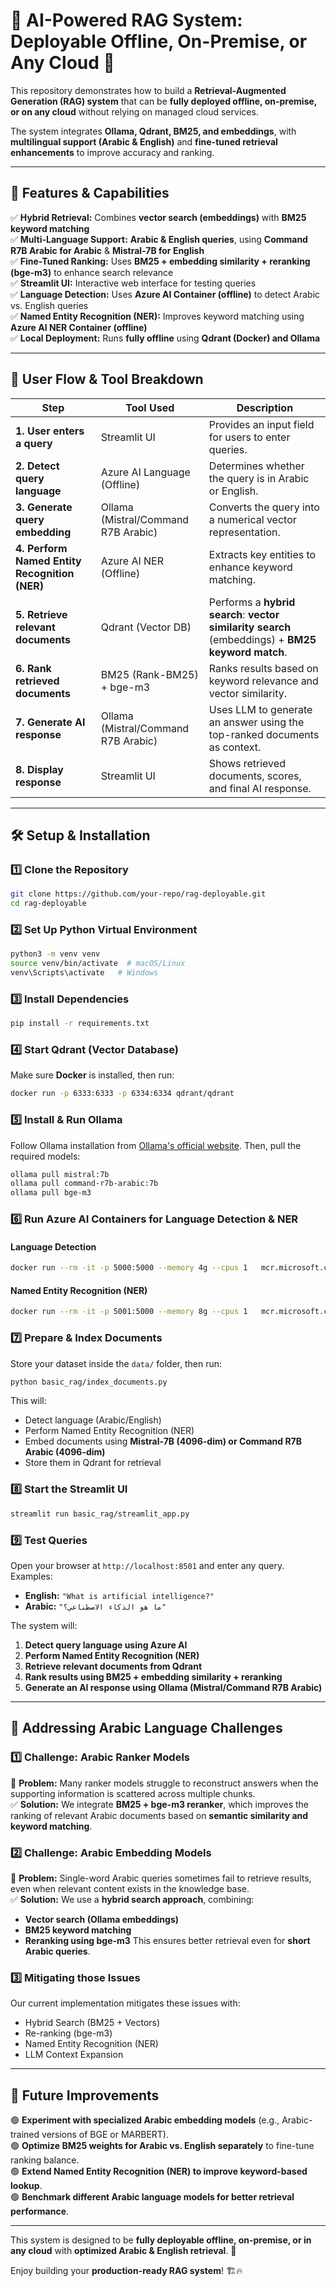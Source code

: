 # 🧠 AI-Powered RAG System: Deployable Offline, On-Premise, or Any Cloud 🚀  

This repository demonstrates how to build a **Retrieval-Augmented Generation (RAG) system** that can be **fully deployed offline, on-premise, or on any cloud** without relying on managed cloud services.  

The system integrates **Ollama, Qdrant, BM25, and embeddings**, with **multilingual support (Arabic & English)** and **fine-tuned retrieval enhancements** to improve accuracy and ranking.

---

## 📌 **Features & Capabilities**
✅ **Hybrid Retrieval:** Combines **vector search (embeddings)** with **BM25 keyword matching**  
✅ **Multi-Language Support:** **Arabic & English queries**, using **Command R7B Arabic for Arabic** & **Mistral-7B for English**  
✅ **Fine-Tuned Ranking:** Uses **BM25 + embedding similarity + reranking (bge-m3)** to enhance search relevance  
✅ **Streamlit UI:** Interactive web interface for testing queries  
✅ **Language Detection:** Uses **Azure AI Container (offline)** to detect Arabic vs. English queries  
✅ **Named Entity Recognition (NER):** Improves keyword matching using **Azure AI NER Container (offline)**  
✅ **Local Deployment:** Runs **fully offline** using **Qdrant (Docker) and Ollama**  

---

## 🔄 **User Flow & Tool Breakdown**

| **Step**                     | **Tool Used**                 | **Description** |
|------------------------------|------------------------------|----------------|
| **1. User enters a query**    | Streamlit UI                 | Provides an input field for users to enter queries. |
| **2. Detect query language**  | Azure AI Language (Offline)  | Determines whether the query is in Arabic or English. |
| **3. Generate query embedding** | Ollama (Mistral/Command R7B Arabic) | Converts the query into a numerical vector representation. |
| **4. Perform Named Entity Recognition (NER)** | Azure AI NER (Offline) | Extracts key entities to enhance keyword matching. |
| **5. Retrieve relevant documents** | Qdrant (Vector DB)       | Performs a **hybrid search**: **vector similarity search** (embeddings) + **BM25 keyword match**. |
| **6. Rank retrieved documents** | BM25 (Rank-BM25) + bge-m3  | Ranks results based on keyword relevance and vector similarity. |
| **7. Generate AI response**   | Ollama (Mistral/Command R7B Arabic) | Uses LLM to generate an answer using the top-ranked documents as context. |
| **8. Display response**       | Streamlit UI                 | Shows retrieved documents, scores, and final AI response. |

---

## 🛠️ **Setup & Installation**  

### **1️⃣ Clone the Repository**
```bash
git clone https://github.com/your-repo/rag-deployable.git
cd rag-deployable
```

### **2️⃣ Set Up Python Virtual Environment**
```bash
python3 -m venv venv
source venv/bin/activate  # macOS/Linux
venv\Scripts\activate   # Windows
```

### **3️⃣ Install Dependencies**
```bash
pip install -r requirements.txt
```

### **4️⃣ Start Qdrant (Vector Database)**
Make sure **Docker** is installed, then run:
```bash
docker run -p 6333:6333 -p 6334:6334 qdrant/qdrant
```

### **5️⃣ Install & Run Ollama**
Follow Ollama installation from [Ollama's official website](https://ollama.com). Then, pull the required models:
```bash
ollama pull mistral:7b
ollama pull command-r7b-arabic:7b
ollama pull bge-m3
```

### **6️⃣ Run Azure AI Containers for Language Detection & NER**
#### **Language Detection**
```bash
docker run --rm -it -p 5000:5000 --memory 4g --cpus 1   mcr.microsoft.com/azure-cognitive-services/textanalytics/language   Eula=accept   Billing={ENDPOINT_URI}   ApiKey={API_KEY}
```

#### **Named Entity Recognition (NER)**
```bash
docker run --rm -it -p 5001:5000 --memory 8g --cpus 1   mcr.microsoft.com/azure-cognitive-services/textanalytics/ner   Eula=accept   Billing={ENDPOINT_URI}   ApiKey={API_KEY}
```

### **7️⃣ Prepare & Index Documents**
Store your dataset inside the `data/` folder, then run:
```bash
python basic_rag/index_documents.py
```
This will:
- Detect language (Arabic/English)
- Perform Named Entity Recognition (NER)
- Embed documents using **Mistral-7B (4096-dim) or Command R7B Arabic (4096-dim)**
- Store them in Qdrant for retrieval

### **8️⃣ Start the Streamlit UI**
```bash
streamlit run basic_rag/streamlit_app.py
```

### **9️⃣ Test Queries**
Open your browser at `http://localhost:8501` and enter any query.  
Examples:  
- **English:** `"What is artificial intelligence?"`  
- **Arabic:** `"ما هو الذكاء الاصطناعي؟"`

The system will:
1. **Detect query language using Azure AI**
2. **Perform Named Entity Recognition (NER)**
3. **Retrieve relevant documents from Qdrant**
4. **Rank results using BM25 + embedding similarity + reranking**
5. **Generate an AI response using Ollama (Mistral/Command R7B Arabic)**

---

## 📌 **Addressing Arabic Language Challenges**
### **1️⃣ Challenge: Arabic Ranker Models**
📌 **Problem:** Many ranker models struggle to reconstruct answers when the supporting information is scattered across multiple chunks.  
✅ **Solution:** We integrate **BM25 + bge-m3 reranker**, which improves the ranking of relevant Arabic documents based on **semantic similarity and keyword matching**.

### **2️⃣ Challenge: Arabic Embedding Models**
📌 **Problem:** Single-word Arabic queries sometimes fail to retrieve results, even when relevant content exists in the knowledge base.  
✅ **Solution:** We use a **hybrid search approach**, combining:
   - **Vector search (Ollama embeddings)**
   - **BM25 keyword matching**
   - **Reranking using bge-m3**
   This ensures better retrieval even for **short Arabic queries**.

### **3️⃣ Mitigating those Issues** 
Our current implementation mitigates these issues with:
- Hybrid Search (BM25 + Vectors)
- Re-ranking (bge-m3)
- Named Entity Recognition (NER)
- LLM Context Expansion
---

## 🚀 **Future Improvements**
🟢 **Experiment with specialized Arabic embedding models** (e.g., Arabic-trained versions of BGE or MARBERT).  
🟢 **Optimize BM25 weights for Arabic vs. English separately** to fine-tune ranking balance.  
🟢 **Extend Named Entity Recognition (NER) to improve keyword-based lookup**.  
🟢 **Benchmark different Arabic language models for better retrieval performance**.  

---

This system is designed to be **fully deployable offline, on-premise, or in any cloud** with **optimized Arabic & English retrieval**. 🚀  

Enjoy building your **production-ready RAG system**! 🏗️🔥  
